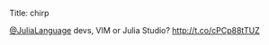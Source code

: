 Title: chirp

<a href="http://twitter.com/JuliaLanguage">@JuliaLanguage</a> devs, VIM or Julia Studio? <a href="http://t.co/cPCp88tTUZ">http://t.co/cPCp88tTUZ</a>
